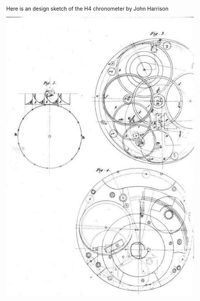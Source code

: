

Here is an design sketch of the H4 chronometer by John Harrison 

![](/static/Harrison_H4_clock_design.jpg)

